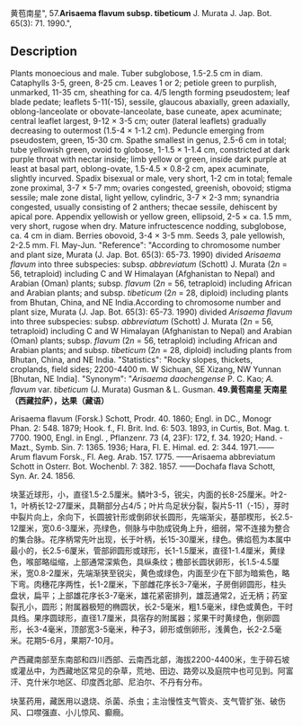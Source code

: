 黄苞南星",
57.**Arisaema flavum subsp. tibeticum** J. Murata J. Jap. Bot. 65(3): 71. 1990.",

## Description
Plants monoecious and male. Tuber subglobose, 1.5-2.5 cm in diam. Cataphylls 3-5, green, 8-25 cm. Leaves 1 or 2; petiole green to purplish, unmarked, 11-35 cm, sheathing for ca. 4/5 length forming pseudostem; leaf blade pedate; leaflets 5-11(-15), sessile, glaucous abaxially, green adaxially, oblong-lanceolate or obovate-lanceolate, base cuneate, apex acuminate; central leaflet largest, 9-12 × 3-5 cm; outer (lateral leaflets) gradually decreasing to outermost (1.5-4 × 1-1.2 cm). Peduncle emerging from pseudostem, green, 15-30 cm. Spathe smallest in genus, 2.5-6 cm in total; tube yellowish green, ovoid to globose, 1-1.5 × 1-1.4 cm, constricted at dark purple throat with nectar inside; limb yellow or green, inside dark purple at least at basal part, oblong-ovate, 1.5-4.5 × 0.8-2 cm, apex acuminate, slightly incurved. Spadix bisexual or male, very short, 1-2 cm in total; female zone proximal, 3-7 × 5-7 mm; ovaries congested, greenish, obovoid; stigma sessile; male zone distal, light yellow, cylindric, 3-7 × 2-3 mm; synandria congested, usually consisting of 2 anthers; thecae sessile, dehiscent by apical pore. Appendix yellowish or yellow green, ellipsoid, 2-5 × ca. 1.5 mm, very short, rugose when dry. Mature infructescence nodding, subglobose, ca. 4 cm in diam. Berries obovoid, 3-4 × 3-5 mm. Seeds 3, pale yellowish, 2-2.5 mm. Fl. May-Jun.
  "Reference": "According to chromosome number and plant size, Murata (J. Jap. Bot. 65(3): 65-73. 1990) divided *Arisaema flavum* into three subspecies: subsp. *abbreviatum* (Schott) J. Murata (2*n* = 56, tetraploid) including C and W Himalayan (Afghanistan to Nepal) and Arabian (Oman) plants; subsp. *flavum* (2*n* = 56, tetraploid) including African and Arabian plants; and subsp. *tibeticum* (2*n* = 28, diploid) including plants from Bhutan, China, and NE India.According to chromosome number and plant size, Murata (J. Jap. Bot. 65(3): 65-73. 1990) divided *Arisaema flavum* into three subspecies: subsp. *abbreviatum* (Schott) J. Murata (2*n* = 56, tetraploid) including C and W Himalayan (Afghanistan to Nepal) and Arabian (Oman) plants; subsp. *flavum* (2*n* = 56, tetraploid) including African and Arabian plants; and subsp. *tibeticum* (2*n* = 28, diploid) including plants from Bhutan, China, and NE India.
  "Statistics": "Rocky slopes, thickets, croplands, field sides; 2200-4400 m. W Sichuan, SE Xizang, NW Yunnan [Bhutan, NE India].
  "Synonym": "*Arisaema daochengense* P. C. Kao; *A. flavum* var. *tibeticum* (J. Murata) Gusman &amp; L. Gusman.
**49.黄苞南星 天南星（西藏拉萨），达果（藏语）**

Arisaema flavum (Forsk.) Schott, Prodr. 40. 1860; Engl. in DC., Monogr Phan. 2: 548. 1879; Hook. f., Fl. Brit. Ind. 6: 503. 1893, in Curtis, Bot. Mag. t. 7700. 1900, Engl. in Engl. , Pflanzenr. 73 (4, 23F): 172, f. 34. 1920; Hand. -Mazt., Symb. Sin. 7: 1365. 1936; Hara, Fl. E. Himal. ed. 2: 344. 1971.——Arum flavum Forsk., Fl. Aeg. Arab. 157. 1775. ——Arisaema abbreviatum Schott in Osterr. Bot. Wochenbl. 7: 382. 1857. ——Dochafa flava Schott, Syn. Ar. 24. 1856.

块茎近球形，小，直径1.5-2.5厘米。鳞叶3-5，锐尖，内面的长8-25厘米。叶2-1，叶柄长12-27厘米，具鞘部分占4/5；叶片鸟足状分裂，裂片5-11（-15），芽时中裂片向上，余向下，长圆披针形或倒卵状长圆形，先端渐尖，基部楔形，长2.5-12厘米，宽0.6-3厘米，亮绿色，侧脉与中肋成锐角上升，细弱，常不连接为整合的集合脉。花序柄常先叶出现，长于叶柄，长15-30厘米，绿色。佛焰苞为本属中最小的，长2.5-6厦米，管部卵圆形或球形，长1-1.5厘米，直径1-1.4厘米，黄绿色，喉部略缢缩，上部通常深紫色，具纵条纹；檐部长圆状卵形，长1.5-4.5厘米，宽0.8-2厘米，先端渐狭至锐尖，黄色或绿色，内面至少在下部为暗紫色，略下弯。肉穗花序两性，长1-2厘米，下部雌花序长3-7毫米，子房倒卵圆形，柱头盘状，扁平；上部雄花序长3-7毫米，雄花紧密排列，雄蕊通常2，近无柄；药室裂孔小，圆形；附属器极短的椭圆状，长2-5毫米，粗1.5毫米，绿色或黄色，干时具绉。果序圆球形，直径1.7厘米，具宿存的附属器；浆果干时黄绿色，倒卵圆形，长3-4毫米，顶部宽3-5毫米，种子3，卵形或倒卵形，浅黄色，长2-2.5毫米。花期5-6月，果期7-10月。

产西藏南部至东南部和四川西部、云南西北部，海拔2200-4400米，生于碎石坡或灌丛中，为西藏地区常见的杂草，荒地、田边、路旁以及庭院中也可见到。阿富汗、克什米尔地区、印度西北部、尼泊尔、不丹有分布。

块茎药用，藏医用以退烧、杀菌、杀虫；主治慢性支气管炎、支气管扩张、破伤风、口噤强直、小儿惊风、癫癎。
